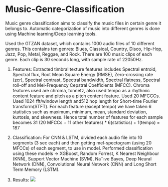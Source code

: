# Music-Genre-Classification

Music genre classification aims to classify the music files in certain genre it belongs to. Automatic categorization of music into different genres is done using Machine learning/Deep learning tools. 

Used the GTZAN dataset, which contains 1000 audio files of 10 different genres. This contains ten genres: Blues, Classical, Country, Disco, Hip-Hop, Jazz, Pop, Metal, Reggae, and Rock. There are 100 music clips of each genre. Each clip is 30 seconds long, with sample rate of 22050Hz.

1) Features: 
Extracted timbral texture features includes Spectral entroid, Spectral flux, Root Mean Square Energy (RMSE), Zero-crossing rate (zcr), Spectral contrast, Spectral bandwidth, Spectral flatness, Spectral roll-off and Mel-Frequency Cepstral Coefficients (MFCC). Chroma features used are chroma, tonnetz, also used tempo as a rhythmic content feature and pitch as a pitch content feature. Used 20 MFCCCs. Used 1024 fft/window length and512 hop length for Short-time Fourier transform(STFT). For each feature (except tempo) we have taken 6 statistics such as maximum, minimum, mean, standard deviation, kurtosis, and skewness. Hence total number of features for each sample becomes 31 (20 MFCCs + 11 other features) * 6(statistics) + 1(tempo) = 187 

2) Classification: For CNN & LSTM, divided each audio file into 10 segments (3 sec each) and then getting mel-spectogram
(using 20 MFCCs) of each segment, to use in model. Performed classification using these models -> XGBoost, Random Forrest, K Nearest Neighbour (KNN), Support Vector Machine (SVM), Na¨ıve Bayes, Deep Neural Network (DNN), Convolutional Neural Network (CNN) and Long Short Term Memory (LSTM). 

3) Results: 
![](Results.png)   

